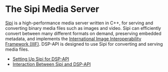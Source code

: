 <!---
 * Copyright © 2021 - 2022 Swiss National Data and Service Center for the Humanities and/or DaSCH Service Platform contributors.
 * SPDX-License-Identifier: Apache-2.0
-->

# The Sipi Media Server

[Sipi](http://www.sipi.io/) is a high-performance media server written in C++,
for serving and converting binary media files such as images and video. Sipi can
efficiently convert between many different formats on demand, preserving
embedded metadata, and implements the [International Image
Interoperability Framework (IIIF)](http://iiif.io/). DSP-API is designed
to use Sipi for converting and serving media files.

* [Setting Up Sipi for DSP-API](setup-sipi-for-dsp-api.md)
* [Interaction Between Sipi and DSP-API](sipi-and-dsp-api.md)
